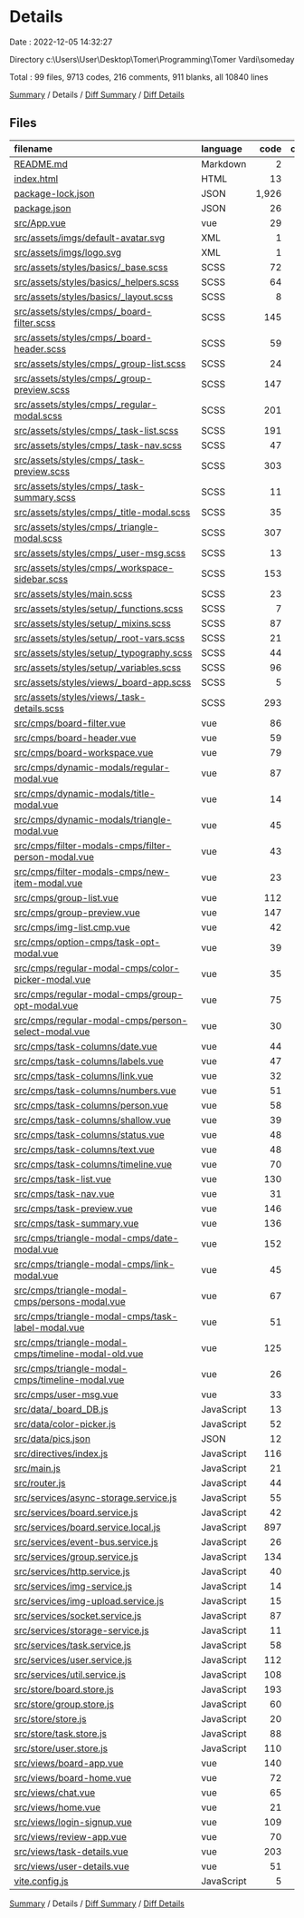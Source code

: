 # Details

Date : 2022-12-05 14:32:27

Directory c:\\Users\\User\\Desktop\\Tomer\\Programming\\Tomer Vardi\\someday

Total : 99 files,  9713 codes, 216 comments, 911 blanks, all 10840 lines

[Summary](results.md) / Details / [Diff Summary](diff.md) / [Diff Details](diff-details.md)

## Files
| filename | language | code | comment | blank | total |
| :--- | :--- | ---: | ---: | ---: | ---: |
| [README.md](/README.md) | Markdown | 2 | 0 | 1 | 3 |
| [index.html](/index.html) | HTML | 13 | 0 | 3 | 16 |
| [package-lock.json](/package-lock.json) | JSON | 1,926 | 0 | 1 | 1,927 |
| [package.json](/package.json) | JSON | 26 | 0 | 1 | 27 |
| [src/App.vue](/src/App.vue) | vue | 29 | 0 | 3 | 32 |
| [src/assets/imgs/default-avatar.svg](/src/assets/imgs/default-avatar.svg) | XML | 1 | 0 | 0 | 1 |
| [src/assets/imgs/logo.svg](/src/assets/imgs/logo.svg) | XML | 1 | 0 | 0 | 1 |
| [src/assets/styles/basics/_base.scss](/src/assets/styles/basics/_base.scss) | SCSS | 72 | 0 | 15 | 87 |
| [src/assets/styles/basics/_helpers.scss](/src/assets/styles/basics/_helpers.scss) | SCSS | 64 | 3 | 23 | 90 |
| [src/assets/styles/basics/_layout.scss](/src/assets/styles/basics/_layout.scss) | SCSS | 8 | 0 | 1 | 9 |
| [src/assets/styles/cmps/_board-filter.scss](/src/assets/styles/cmps/_board-filter.scss) | SCSS | 145 | 0 | 35 | 180 |
| [src/assets/styles/cmps/_board-header.scss](/src/assets/styles/cmps/_board-header.scss) | SCSS | 59 | 0 | 10 | 69 |
| [src/assets/styles/cmps/_group-list.scss](/src/assets/styles/cmps/_group-list.scss) | SCSS | 24 | 0 | 6 | 30 |
| [src/assets/styles/cmps/_group-preview.scss](/src/assets/styles/cmps/_group-preview.scss) | SCSS | 147 | 1 | 29 | 177 |
| [src/assets/styles/cmps/_regular-modal.scss](/src/assets/styles/cmps/_regular-modal.scss) | SCSS | 201 | 4 | 46 | 251 |
| [src/assets/styles/cmps/_task-list.scss](/src/assets/styles/cmps/_task-list.scss) | SCSS | 191 | 4 | 37 | 232 |
| [src/assets/styles/cmps/_task-nav.scss](/src/assets/styles/cmps/_task-nav.scss) | SCSS | 47 | 0 | 12 | 59 |
| [src/assets/styles/cmps/_task-preview.scss](/src/assets/styles/cmps/_task-preview.scss) | SCSS | 303 | 3 | 68 | 374 |
| [src/assets/styles/cmps/_task-summary.scss](/src/assets/styles/cmps/_task-summary.scss) | SCSS | 11 | 0 | 0 | 11 |
| [src/assets/styles/cmps/_title-modal.scss](/src/assets/styles/cmps/_title-modal.scss) | SCSS | 35 | 0 | 4 | 39 |
| [src/assets/styles/cmps/_triangle-modal.scss](/src/assets/styles/cmps/_triangle-modal.scss) | SCSS | 307 | 2 | 67 | 376 |
| [src/assets/styles/cmps/_user-msg.scss](/src/assets/styles/cmps/_user-msg.scss) | SCSS | 13 | 0 | 4 | 17 |
| [src/assets/styles/cmps/_workspace-sidebar.scss](/src/assets/styles/cmps/_workspace-sidebar.scss) | SCSS | 153 | 0 | 37 | 190 |
| [src/assets/styles/main.scss](/src/assets/styles/main.scss) | SCSS | 23 | 4 | 3 | 30 |
| [src/assets/styles/setup/_functions.scss](/src/assets/styles/setup/_functions.scss) | SCSS | 7 | 2 | 1 | 10 |
| [src/assets/styles/setup/_mixins.scss](/src/assets/styles/setup/_mixins.scss) | SCSS | 87 | 4 | 15 | 106 |
| [src/assets/styles/setup/_root-vars.scss](/src/assets/styles/setup/_root-vars.scss) | SCSS | 21 | 0 | 0 | 21 |
| [src/assets/styles/setup/_typography.scss](/src/assets/styles/setup/_typography.scss) | SCSS | 44 | 0 | 12 | 56 |
| [src/assets/styles/setup/_variables.scss](/src/assets/styles/setup/_variables.scss) | SCSS | 96 | 13 | 18 | 127 |
| [src/assets/styles/views/_board-app.scss](/src/assets/styles/views/_board-app.scss) | SCSS | 5 | 0 | 0 | 5 |
| [src/assets/styles/views/_task-details.scss](/src/assets/styles/views/_task-details.scss) | SCSS | 293 | 1 | 58 | 352 |
| [src/cmps/board-filter.vue](/src/cmps/board-filter.vue) | vue | 86 | 1 | 2 | 89 |
| [src/cmps/board-header.vue](/src/cmps/board-header.vue) | vue | 59 | 0 | 2 | 61 |
| [src/cmps/board-workspace.vue](/src/cmps/board-workspace.vue) | vue | 79 | 1 | 11 | 91 |
| [src/cmps/dynamic-modals/regular-modal.vue](/src/cmps/dynamic-modals/regular-modal.vue) | vue | 87 | 0 | 4 | 91 |
| [src/cmps/dynamic-modals/title-modal.vue](/src/cmps/dynamic-modals/title-modal.vue) | vue | 14 | 0 | 3 | 17 |
| [src/cmps/dynamic-modals/triangle-modal.vue](/src/cmps/dynamic-modals/triangle-modal.vue) | vue | 45 | 0 | 3 | 48 |
| [src/cmps/filter-modals-cmps/filter-person-modal.vue](/src/cmps/filter-modals-cmps/filter-person-modal.vue) | vue | 43 | 0 | 1 | 44 |
| [src/cmps/filter-modals-cmps/new-item-modal.vue](/src/cmps/filter-modals-cmps/new-item-modal.vue) | vue | 23 | 0 | 1 | 24 |
| [src/cmps/group-list.vue](/src/cmps/group-list.vue) | vue | 112 | 0 | 7 | 119 |
| [src/cmps/group-preview.vue](/src/cmps/group-preview.vue) | vue | 147 | 1 | 10 | 158 |
| [src/cmps/img-list.cmp.vue](/src/cmps/img-list.cmp.vue) | vue | 42 | 0 | 4 | 46 |
| [src/cmps/option-cmps/task-opt-modal.vue](/src/cmps/option-cmps/task-opt-modal.vue) | vue | 39 | 63 | 4 | 106 |
| [src/cmps/regular-modal-cmps/color-picker-modal.vue](/src/cmps/regular-modal-cmps/color-picker-modal.vue) | vue | 35 | 0 | 2 | 37 |
| [src/cmps/regular-modal-cmps/group-opt-modal.vue](/src/cmps/regular-modal-cmps/group-opt-modal.vue) | vue | 75 | 12 | 6 | 93 |
| [src/cmps/regular-modal-cmps/person-select-modal.vue](/src/cmps/regular-modal-cmps/person-select-modal.vue) | vue | 30 | 0 | 3 | 33 |
| [src/cmps/task-columns/date.vue](/src/cmps/task-columns/date.vue) | vue | 44 | 0 | 1 | 45 |
| [src/cmps/task-columns/labels.vue](/src/cmps/task-columns/labels.vue) | vue | 47 | 0 | 1 | 48 |
| [src/cmps/task-columns/link.vue](/src/cmps/task-columns/link.vue) | vue | 32 | 1 | 2 | 35 |
| [src/cmps/task-columns/numbers.vue](/src/cmps/task-columns/numbers.vue) | vue | 51 | 0 | 1 | 52 |
| [src/cmps/task-columns/person.vue](/src/cmps/task-columns/person.vue) | vue | 58 | 1 | 2 | 61 |
| [src/cmps/task-columns/shallow.vue](/src/cmps/task-columns/shallow.vue) | vue | 39 | 0 | 1 | 40 |
| [src/cmps/task-columns/status.vue](/src/cmps/task-columns/status.vue) | vue | 48 | 0 | 3 | 51 |
| [src/cmps/task-columns/text.vue](/src/cmps/task-columns/text.vue) | vue | 48 | 0 | 1 | 49 |
| [src/cmps/task-columns/timeline.vue](/src/cmps/task-columns/timeline.vue) | vue | 70 | 1 | 2 | 73 |
| [src/cmps/task-list.vue](/src/cmps/task-list.vue) | vue | 130 | 0 | 6 | 136 |
| [src/cmps/task-nav.vue](/src/cmps/task-nav.vue) | vue | 31 | 0 | 2 | 33 |
| [src/cmps/task-preview.vue](/src/cmps/task-preview.vue) | vue | 146 | 0 | 4 | 150 |
| [src/cmps/task-summary.vue](/src/cmps/task-summary.vue) | vue | 136 | 0 | 7 | 143 |
| [src/cmps/triangle-modal-cmps/date-modal.vue](/src/cmps/triangle-modal-cmps/date-modal.vue) | vue | 152 | 0 | 10 | 162 |
| [src/cmps/triangle-modal-cmps/link-modal.vue](/src/cmps/triangle-modal-cmps/link-modal.vue) | vue | 45 | 0 | 2 | 47 |
| [src/cmps/triangle-modal-cmps/persons-modal.vue](/src/cmps/triangle-modal-cmps/persons-modal.vue) | vue | 67 | 0 | 1 | 68 |
| [src/cmps/triangle-modal-cmps/task-label-modal.vue](/src/cmps/triangle-modal-cmps/task-label-modal.vue) | vue | 51 | 1 | 2 | 54 |
| [src/cmps/triangle-modal-cmps/timeline-modal-old.vue](/src/cmps/triangle-modal-cmps/timeline-modal-old.vue) | vue | 125 | 0 | 5 | 130 |
| [src/cmps/triangle-modal-cmps/timeline-modal.vue](/src/cmps/triangle-modal-cmps/timeline-modal.vue) | vue | 26 | 0 | 2 | 28 |
| [src/cmps/user-msg.vue](/src/cmps/user-msg.vue) | vue | 33 | 0 | 3 | 36 |
| [src/data/_board_DB.js](/src/data/_board_DB.js) | JavaScript | 13 | 0 | 0 | 13 |
| [src/data/color-picker.js](/src/data/color-picker.js) | JavaScript | 52 | 0 | 4 | 56 |
| [src/data/pics.json](/src/data/pics.json) | JSON | 12 | 0 | 1 | 13 |
| [src/directives/index.js](/src/directives/index.js) | JavaScript | 116 | 1 | 15 | 132 |
| [src/main.js](/src/main.js) | JavaScript | 21 | 1 | 9 | 31 |
| [src/router.js](/src/router.js) | JavaScript | 44 | 1 | 6 | 51 |
| [src/services/async-storage.service.js](/src/services/async-storage.service.js) | JavaScript | 55 | 1 | 8 | 64 |
| [src/services/board.service.js](/src/services/board.service.js) | JavaScript | 42 | 6 | 17 | 65 |
| [src/services/board.service.local.js](/src/services/board.service.local.js) | JavaScript | 897 | 1 | 26 | 924 |
| [src/services/event-bus.service.js](/src/services/event-bus.service.js) | JavaScript | 26 | 0 | 5 | 31 |
| [src/services/group.service.js](/src/services/group.service.js) | JavaScript | 134 | 0 | 11 | 145 |
| [src/services/http.service.js](/src/services/http.service.js) | JavaScript | 40 | 5 | 5 | 50 |
| [src/services/img-service.js](/src/services/img-service.js) | JavaScript | 14 | 0 | 5 | 19 |
| [src/services/img-upload.service.js](/src/services/img-upload.service.js) | JavaScript | 15 | 3 | 3 | 21 |
| [src/services/socket.service.js](/src/services/socket.service.js) | JavaScript | 87 | 12 | 13 | 112 |
| [src/services/storage-service.js](/src/services/storage-service.js) | JavaScript | 11 | 0 | 3 | 14 |
| [src/services/task.service.js](/src/services/task.service.js) | JavaScript | 58 | 14 | 14 | 86 |
| [src/services/user.service.js](/src/services/user.service.js) | JavaScript | 112 | 17 | 23 | 152 |
| [src/services/util.service.js](/src/services/util.service.js) | JavaScript | 108 | 7 | 24 | 139 |
| [src/store/board.store.js](/src/store/board.store.js) | JavaScript | 193 | 1 | 8 | 202 |
| [src/store/group.store.js](/src/store/group.store.js) | JavaScript | 60 | 1 | 1 | 62 |
| [src/store/store.js](/src/store/store.js) | JavaScript | 20 | 0 | 3 | 23 |
| [src/store/task.store.js](/src/store/task.store.js) | JavaScript | 88 | 0 | 1 | 89 |
| [src/store/user.store.js](/src/store/user.store.js) | JavaScript | 110 | 4 | 6 | 120 |
| [src/views/board-app.vue](/src/views/board-app.vue) | vue | 140 | 0 | 5 | 145 |
| [src/views/board-home.vue](/src/views/board-home.vue) | vue | 72 | 0 | 9 | 81 |
| [src/views/chat.vue](/src/views/chat.vue) | vue | 65 | 0 | 3 | 68 |
| [src/views/home.vue](/src/views/home.vue) | vue | 21 | 0 | 5 | 26 |
| [src/views/login-signup.vue](/src/views/login-signup.vue) | vue | 109 | 7 | 6 | 122 |
| [src/views/review-app.vue](/src/views/review-app.vue) | vue | 70 | 1 | 4 | 75 |
| [src/views/task-details.vue](/src/views/task-details.vue) | vue | 203 | 9 | 32 | 244 |
| [src/views/user-details.vue](/src/views/user-details.vue) | vue | 51 | 0 | 3 | 54 |
| [vite.config.js](/vite.config.js) | JavaScript | 5 | 1 | 2 | 8 |

[Summary](results.md) / Details / [Diff Summary](diff.md) / [Diff Details](diff-details.md)